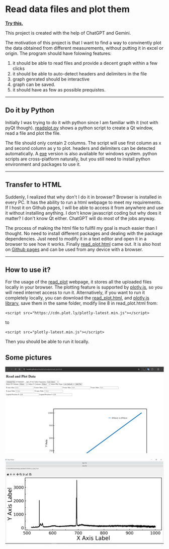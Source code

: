 # Read data files and plot them

**[Try this.](https://haoleih.github.io/HaoleiHui/readplot/read_plot.html)**


This project is created with the help of ChatGPT and Gemini.

The motivation  of this project is that I want to find a way to convinently plot the data obtained from different measurements, without putting it in excel or origin. The program should have folowing features:

1. it should be able to read files and provide a decent graph within a few clicks
2. it should be able to auto-detect headers and delimiters in the file
3. graph genrated should be interactive
4. graph can be saved.
5. it should have as few as possible prequistes.
---
## Do it by Python
Initially I was trying to do it with python since I am familiar with it (not with pyQt though). 
[readplot.py](https://github.com/HaoleiH/read_plot/readplot.py) shows a python script to create a Qt window, read a file and plot the file.

The file should only contain 2 columns. The script will use first column as x and second column as y to plot. headers and delimiters can be detected automatically. A [exe](https://github.com/HaoleiH/read_plot/releases/tag/v1.0) version is also available for windows system. python scripts are cross-platform naturally, but you still need to install python environment and packages to use it.

---
## Transfer to HTML
Suddenly, I realized that why don't I do it in browser? Browser is installed in every PC. It has the ability to run a html webpage to meet my requirements. If I host it on Github pages, I will be able to access it from anywhere and use it without installing anything. I don't know javascript coding but why does it matter? I don't know Qt either. ChatGPT will do  most of the jobs anyway.

The process of making the html file to fullfil my goal is much easier than I thought. No need to install different packages and dealing with the package dependencies. Just need to modify it in a text editor and open it in a browser to see how it works. Finally [read_plot.html](https://github.com/HaoleiH/read_plot/read_plot.html) came out. It is also host on [Github pages](https://haoleih.github.io/HaoleiHui/readplot/read_plot.html) and can be used from any device with a browser.

---
## How to use it?
For the usage of the [read_plot](https://haoleih.github.io/HaoleiHui/readplot/read_plot.html) webpage, it stores all the uploaded files locally in your browser. The plotting feature is supported by [plotly.js](https://github.com/plotly/plotly.js),  so you will need internet access to run it. Alternatively, if you want to run it completely locally, you can download the [read_plot.html](https://github.com/HaoleiH/read_plot/read_plot.html), and [plotly.js library](https://cdn.plot.ly/plotly-latest.min.js), save them in the same folder, modify line 8 in read_plot.html from:
```
<script src="https://cdn.plot.ly/plotly-latest.min.js"></script>
```

to

```
<script src="plotly-latest.min.js"></script>
```
Then you should be able to run it locally.

## Some pictures

![html preview](./images/readplot_html_preview.PNG)

![exe preview](./images/readplot_preview.PNG)


